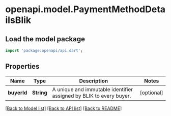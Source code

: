 # openapi.model.PaymentMethodDetailsBlik

## Load the model package
```dart
import 'package:openapi/api.dart';
```

## Properties
Name | Type | Description | Notes
------------ | ------------- | ------------- | -------------
**buyerId** | **String** | A unique and immutable identifier assigned by BLIK to every buyer. | [optional] 

[[Back to Model list]](../README.md#documentation-for-models) [[Back to API list]](../README.md#documentation-for-api-endpoints) [[Back to README]](../README.md)


